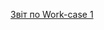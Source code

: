 [Звіт по Work-case 1](https://docs.google.com/document/d/1lowh2VaN1W0mZtEP2mIXsARl-BZkCoPzPuTDQZ8OWGM/edit?usp=sharing)
